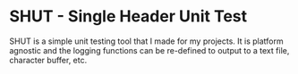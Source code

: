 # SHUT - Single Header Unit Test
SHUT is a simple unit testing tool that I made for my projects. It is platform agnostic and the logging functions can be re-defined to output to a text file, character buffer, etc.
